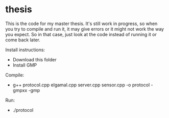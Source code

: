 # thesis
This is the code for my master thesis. It's still work in progress, so when you try to compile and run it, it may give errors or it might not work the way you expect. So in that case, just look at the code instead of running it or come back later.

Install instructions:
- Download this folder
- Install GMP

Compile:
- g++ protocol.cpp elgamal.cpp server.cpp sensor.cpp -o protocol -gmpxx -gmp

Run:
- ./protocol
